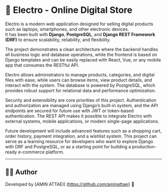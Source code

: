 # 🛒 Electro - Online Digital Store

Electro is a modern web application designed for selling digital products such as laptops, smartphones, and other electronic devices.  
It has been built with **Django**, **PostgreSQL**, and **Django REST Framework (DRF)** to ensure scalability, reliability, and flexibility.  

The project demonstrates a clean architecture where the backend handles all business logic and database operations, while the frontend is based on Django templates and can be easily replaced with React, Vue, or any mobile app that consumes the RESTful API.  

Electro allows administrators to manage products, categories, and digital files with ease, while users can browse items, view product details, and interact with the system. The database is powered by PostgreSQL, which provides robust support for relational data and performance optimization.  

Security and extensibility are core priorities of this project. Authentication and authorization are managed using Django’s built-in system, and the API endpoints are secured for future use with JWT or token-based authentication. The REST API makes it possible to integrate Electro with external systems, mobile applications, or modern single-page applications.  

Future development will include advanced features such as a shopping cart, order history, payment integration, and a wishlist system. This project can serve as a learning resource for developers who want to explore Django with DRF and PostgreSQL, or as a starting point for building a production-ready e-commerce platform.  

---

## 👨‍💻 Author
Developed by [AMIN ATTAEI] (https://github.com/aminattaei) 🚀